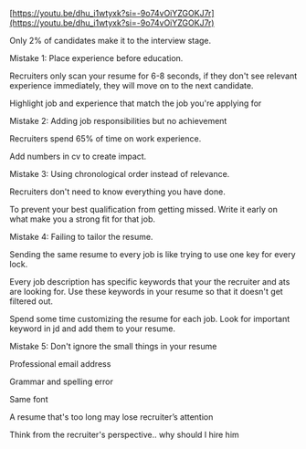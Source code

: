 [https://youtu.be/dhu_i1wtyxk?si=-9o74vOiYZGOKJ7r](https://youtu.be/dhu_i1wtyxk?si=-9o74vOiYZGOKJ7r)

Only 2% of candidates make it to the interview stage.

Mistake 1: Place experience before education.

Recruiters only scan your resume for 6-8 seconds, if they don't see relevant experience immediately, they will move on to the next candidate.

Highlight job and experience that match the job you're applying for

Mistake 2: Adding job responsibilities but no achievement

Recruiters spend 65% of time on work experience.

Add numbers in cv to create impact.

Mistake 3: Using chronological order instead of relevance.

Recruiters don't need to know everything you have done.

To prevent your best qualification from getting missed. Write it early on what make you a strong fit for that job.

Mistake 4: Failing to tailor the resume.

Sending the same resume to every job is like trying to use one key for every lock.

Every job description has specific keywords that your the recruiter and ats are looking for. Use these keywords in your resume so that it doesn't get filtered out.

Spend some time customizing the resume for each job. Look for important keyword in jd and add them to your resume.

Mistake 5: Don't ignore the small things in your resume

Professional email address

Grammar and spelling error

Same font

A resume that's too long may lose recruiter’s attention

Think from the recruiter's perspective.. why should I hire him